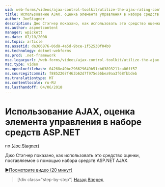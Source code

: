 ```yaml
---
uid: web-forms/videos/ajax-control-toolkit/utilize-the-ajax-rating-control-in-the-aspnet-toolkit
title: Использование AJAX, оценка элемента управления в наборе средств ASP.NET | Документы Microsoft
author: JoeStagner
description: Джо Стэгнер показано, как использовать это средство оценки, поставляемое с помощью набора средств ASP.NET AJAX.
ms.author: aspnetcontent
manager: wpickett
ms.date: 07/10/2008
ms.topic: article
ms.assetid: da366876-06d8-4a5d-9bce-1f52530f04b0
ms.technology: dotnet-webforms
ms.prod: .net-framework
msc.legacyurl: /web-forms/videos/ajax-control-toolkit/utilize-the-ajax-rating-control-in-the-aspnet-toolkit
msc.type: video
ms.openlocfilehash: 04268e49bc296629649b51cb63893211ca06ff57
ms.sourcegitcommit: f8852267f463b62d7f975e56bea9aa3f68fbbdeb
ms.translationtype: MT
ms.contentlocale: ru-RU
ms.lasthandoff: 04/06/2018
---
```

<a name="utilize-the-ajax-rating-control-in-the-aspnet-toolkit"></a>Использование AJAX, оценка элемента управления в наборе средств ASP.NET
====================
по [(Joe Stagner)](https://github.com/JoeStagner)

Джо Стэгнер показано, как использовать это средство оценки, поставляемое с помощью набора средств ASP.NET AJAX.

[&#9654;Посмотрите видео (20 минут)](https://channel9.msdn.com/Blogs/ASP-NET-Site-Videos/utilize-the-ajax-rating-control-in-the-aspnet-toolkit)

> [!div class="step-by-step"]
> [Назад](how-do-i-the-ajax-toolkit-reorder-control.md)
> [Вперед](control-extenders.md)
